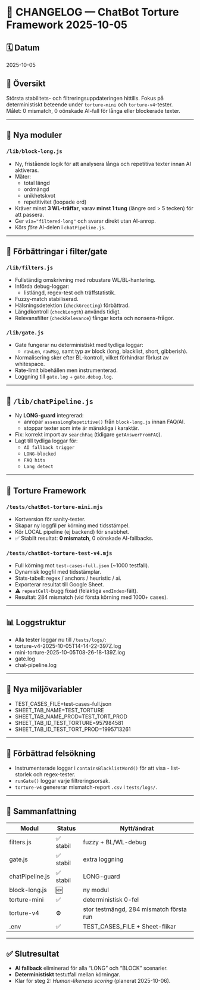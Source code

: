 # 🧩 CHANGELOG — ChatBot Torture Framework 2025-10-05

## 🗓️ Datum
2025-10-05

## 🚀 Översikt
Största stabilitets- och filtreringsuppdateringen hittills. Fokus på deterministiskt beteende under `torture-mini` och `torture-v4`-tester.  
Målet: 0 mismatch, 0 oönskade AI-fall för långa eller blockerade texter.

---

## 🧠 Nya moduler
### `/lib/block-long.js`
- Ny, fristående logik för att analysera långa och repetitiva texter innan AI aktiveras.
- Mäter:
  - total längd  
  - ordmängd  
  - unikhetskvot  
  - repetitivitet (loopade ord)
- Kräver minst **3 WL-träffar**, varav **minst 1 tung** (längre ord > 5 tecken) för att passera.
- Ger `via="filtered-long"` och svarar direkt utan AI-anrop.
- Körs *före* AI-delen i `chatPipeline.js`.

---

## 🔐 Förbättringar i filter/gate
### `/lib/filters.js`
- Fullständig omskrivning med robustare WL/BL-hantering.
- Införda debug-loggar:
  - listlängd, regex-test och träffstatistik.
- Fuzzy-match stabiliserad.
- Hälsningsdetektion (`checkGreeting`) förbättrad.
- Längdkontroll (`checkLength`) används tidigt.
- Relevansfilter (`checkRelevance`) fångar korta och nonsens-frågor.

### `/lib/gate.js`
- Gate fungerar nu deterministiskt med tydliga loggar:
  - `rawLen`, `rawMsg`, samt typ av block (long, blacklist, short, gibberish).
- Normalisering sker efter BL-kontroll, vilket förhindrar förlust av whitespace.
- Rate-limit bibehållen men instrumenterad.
- Loggning till `gate.log` + `gate.debug.log`.

---

## 🔗 `/lib/chatPipeline.js`
- Ny **LONG-guard** integrerad:
  - anropar `assessLongRepetitive()` från `block-long.js` innan FAQ/AI.
  - stoppar texter som inte är mänskliga i karaktär.
- Fix: korrekt import av `searchFaq` (tidigare `getAnswerFromFAQ`).
- Lagt till tydliga loggar för:
  - `AI fallback trigger`
  - `LONG-blocked`
  - `FAQ hits`
  - `Lang detect`

---

## 🧪 Torture Framework
### `/tests/chatBot-torture-mini.mjs`
- Kortversion för sanity-tester.
- Skapar ny loggfil per körning med tidsstämpel.
- Kör LOCAL pipeline (ej backend) för snabbhet.
- ✅ Stabilt resultat: **0 mismatch**, 0 oönskade AI-fallbacks.

### `/tests/chatBot-torture-test-v4.mjs`
- Full körning mot `test-cases-full.json` (~1000 testfall).
- Dynamisk loggfil med tidsstämplar.
- Stats-tabell: regex / anchors / heuristic / ai.
- Exporterar resultat till Google Sheet.
- ⚠️ `repeatCell`-bugg fixad (felaktiga `endIndex`-fält).
- Resultat: 284 mismatch (vid första körning med 1000+ cases).

---

## 📊 Loggstruktur
- Alla tester loggar nu till `/tests/logs/`:
- torture-v4-2025-10-05T14-14-22-397Z.log
- mini-torture-2025-10-05T08-26-18-139Z.log
- gate.log
- chat-pipeline.log

---

## 📂 Nya miljövariabler
- TEST_CASES_FILE=test-cases-full.json
- SHEET_TAB_NAME=TEST_TORTURE
- SHEET_TAB_NAME_PROD=TEST_TORT_PROD
- SHEET_TAB_ID_TEST_TORTURE=957984581
- SHEET_TAB_ID_TEST_TORT_PROD=1995713261

---

## 🧰 Förbättrad felsökning
- Instrumenterade loggar i `containsBlacklistWord()` för att visa - list-storlek och regex-tester.
- `runGate()` loggar varje filtreringsorsak.
- `torture-v4` genererar mismatch-report `.csv` i `tests/logs/`.

---

## 🧩 Sammanfattning
| Modul | Status | Nytt/ändrat |
|--------|---------|-------------|
| filters.js | ✅ stabil | fuzzy + BL/WL-debug |
| gate.js | ✅ stabil | extra loggning |
| chatPipeline.js | ✅ stabil | LONG-guard |
| block-long.js | 🆕 | ny modul |
| torture-mini | ✅ | deterministisk 0-fel |
| torture-v4 | ⚙️ | stor testmängd, 284 mismatch första run |
| .env | ✅ | TEST_CASES_FILE + Sheet-flikar |

---

## ✅ Slutresultat
- **AI fallback** eliminerad för alla “LONG” och “BLOCK” scenarier.
- **Deterministiskt** testutfall mellan körningar.
- Klar för steg 2: *Human-likeness scoring* (planerat 2025-10-06).
